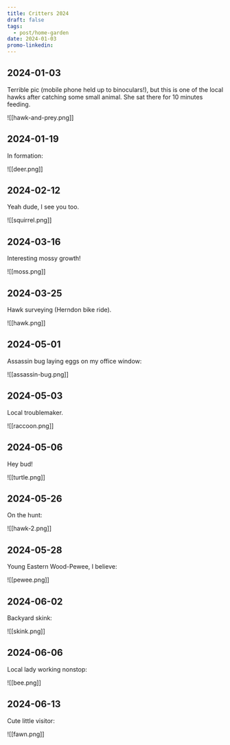 ```yaml
---
title: Critters 2024
draft: false
tags:
  - post/home-garden
date: 2024-01-03
promo-linkedin:
---
```

## 2024-01-03

Terrible pic (mobile phone held up to binoculars!), but this is one of the local hawks after catching some small animal. She sat there for 10 minutes feeding.

![[hawk-and-prey.png]]

## 2024-01-19

In formation:

![[deer.png]]

## 2024-02-12

Yeah dude, I see you too.

![[squirrel.png]]

## 2024-03-16

Interesting mossy growth!

![[moss.png]]

## 2024-03-25

Hawk surveying (Herndon bike ride).

![[hawk.png]]

## 2024-05-01

Assassin bug laying eggs on my office window:

![[assassin-bug.png]]

## 2024-05-03

Local troublemaker.

![[raccoon.png]]

## 2024-05-06

Hey bud!

![[turtle.png]]

## 2024-05-26

On the hunt:

![[hawk-2.png]]

## 2024-05-28

Young Eastern Wood-Pewee, I believe:

![[pewee.png]]

## 2024-06-02

Backyard skink:

![[skink.png]]

## 2024-06-06

Local lady working nonstop:

![[bee.png]]

## 2024-06-13

Cute little visitor:

![[fawn.png]]